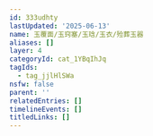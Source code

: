 ```yaml
---
id: 333udhty
lastUpdated: '2025-06-13'
name: 玉覆面/玉窍塞/玉琀/玉衣/殓葬玉器
aliases: []
layer: 4
categoryId: cat_1YBqIhJq
tagIds:
  - tag_jjlHlSWa
nsfw: false
parent: ''
relatedEntries: []
timelineEvents: []
titledLinks: []
---
```


